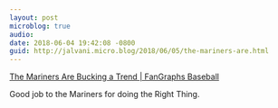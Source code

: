 ```yaml
---
layout: post
microblog: true
audio: 
date: 2018-06-04 19:42:08 -0800
guid: http://jalvani.micro.blog/2018/06/05/the-mariners-are.html
---
```

 [The Mariners Are Bucking a Trend | FanGraphs Baseball](https://www.fangraphs.com/blogs/the-mariners-are-bucking-a-trend/)

Good job to the Mariners for doing the Right Thing.
